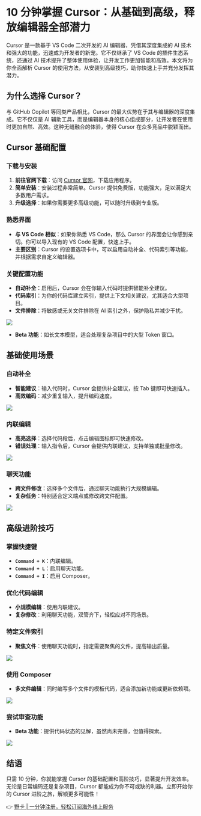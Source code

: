 # 10 分钟掌握 Cursor：从基础到高级，释放编辑器全部潜力

Cursor 是一款基于 VS Code 二次开发的 AI 编辑器，凭借其深度集成的 AI 技术和强大的功能，迅速成为开发者的新宠。它不仅继承了 VS Code 的插件生态系统，还通过 AI 技术提升了整体使用体验，让开发工作更加智能和高效。本文将为你全面解析 Cursor 的使用方法，从安装到高级技巧，助你快速上手并充分发挥其潜力。

## 为什么选择 Cursor？

与 GitHub Copilot 等同类产品相比，Curs​​or 的最大优势在于其与编辑器的深度集成。它不仅仅是 AI 辅助工具，而是编辑器本身的核心组成部分，让开发者在使用时更加自然、高效。这种无缝融合的体验，使得 Cursor 在众多竞品中脱颖而出。

## Cursor 基础配置

### 下载与安装

1. **前往官网下载**：访问 [Cursor 官网](https://www.cursor.com/)，下载应用程序。
2. **简单安装**：安装过程非常简单。Cursor 提供免费版，功能强大，足以满足大多数用户需求。
3. **升级选择**：如果你需要更多高级功能，可以随时升级到专业版。

### 熟悉界面

- **与 VS Code 相似**：如果你熟悉 VS Code，那么 Cursor 的界面会让你感到亲切。你可以导入现有的 VS Code 配置，快速上手。
- **主要区别**：Cursor 的设置选项卡中，可以启用自动补全、代码索引等功能，并根据需求自定义编辑器。

### 关键配置功能

- **自动补全**：启用后，Cursor 会在你输入代码时提供智能补全建议。
- **代码索引**：为你的代码库建立索引，提供上下文相关建议，尤其适合大型项目。
- **文件排除**：将敏感或无关文件排除在 AI 索引之外，保护隐私并减少干扰。

![](&amp;w=3840&amp;q=75)

- **Beta 功能**：如长文本模型，适合处理复杂项目中的大型 Token 窗口。

## 基础使用场景

### 自动补全

- **智能建议**：输入代码时，Cursor 会提供补全建议，按 Tab 键即可快速插入。
- **高效编码**：减少重复输入，提升编码速度。

![](&amp;w=3840&amp;q=75)

### 内联编辑

- **高亮选择**：选择代码段后，点击编辑图标即可快速修改。
- **错误处理**：输入指令后，Cursor 会提供内联建议，支持单独或批量修改。

![](&amp;w=3840&amp;q=75)

### 聊天功能

- **跨文件修改**：选择多个文件后，通过聊天功能执行大规模编辑。
- **复杂任务**：特别适合定义端点或修改跨文件配置。

![](&amp;w=1920&amp;q=75)

## 高级进阶技巧

### 掌握快捷键

- **`Command + K`**：内联编辑。
- **`Command + L`**：启用聊天功能。
- **`Command + I`**：启用 Composer。

### 优化代码编辑

- **小规模编辑**：使用内联建议。
- **复杂修改**：利用聊天功能，双管齐下，轻松应对不同场景。

### 特定文件索引

- **聚焦文件**：使用聊天功能时，指定需要聚焦的文件，提高输出质量。

![](&amp;w=1920&amp;q=75)

### 使用 Composer

- **多文件编辑**：同时编写多个文件的模板代码，适合添加新功能或更新依赖项。

![](&amp;w=3840&amp;q=75)

### 尝试审查功能

- **Beta 功能**：提供代码状态的见解，虽然尚未完善，但值得探索。

![](&amp;w=1920&amp;q=75)

## 结语

只需 10 分钟，你就能掌握 Cursor 的基础配置和高阶技巧，显著提升开发效率。无论是日常编码还是复杂项目，Cursor 都能成为你不可或缺的利器。立即开始你的 Cursor 进阶之旅，解锁更多可能性！

👉 [野卡 | 一分钟注册，轻松订阅海外线上服务](https://bbtdd.com/yeka)